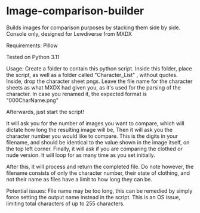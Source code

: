 # Image-comparison-builder
Builds images for comparison purposes by stacking them side by side. Console only, designed for Lewdiverse from MXDX

Requirements:
Pillow

Tested on Python 3.11

Usage:
Create a folder to contain this python script. Inside this folder, place the script, as well as a folder called "Character_List" , without quotes. 
Inside, drop the character sheet pngs.
Leave the file name for the character sheets as what MXDX had given you, as it's used for the parsing of the character. In case you renamed it, the expected format is "000CharName.png"

Afterwards, just start the script!

It will ask you for the number of images you want to compare, which will dictate how long the resulting image will be,
Then it will ask you the character number you would like to compare. This is the digits in your filename, and should be identical to the value shown in the image itself, on the top left corner.
Finally, it will ask if you are comparing the clothed or nude version.
It will loop for as many time as you set initially.

After this, it will process and return the completed file. Do note however, the filename consists of only the character number, their state of clothing, and not their name as files have a limit to how long they can be.

Potential issues:
File name may be too long, this can be remedied by simply force setting the output name instead in the script. This is an OS issue, limiting total characters of up to 255 characters.
